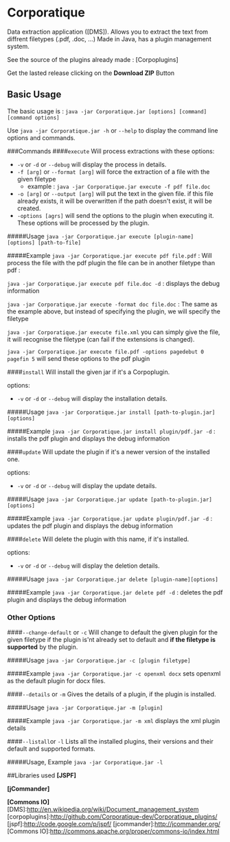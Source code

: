 Corporatique
====================

Data extraction application ([DMS]). Allows you to extract the text from diffrent filetypes (.pdf, .doc, ...)
Made in Java, has a plugin management system.

See the source of the plugins already made : [Corpoplugins]

Get the lasted release clicking on the **Download ZIP** Button

## Basic Usage
The basic usage is :
`java -jar Corporatique.jar [options] [command] [command options]`

Use `java -jar Corporatique.jar -h` or `--help` to display the command line options and commands.

###Commands
####`execute`
Will process extractions with these options:

  * `-v` or `-d` or `--debug` will display the process in details.
  * `-f [arg]` or `--format [arg]` will force the extraction of a file with the given filetype
    * example : `java -jar Corporatique.jar execute -f pdf file.doc`
  * `-o [arg]` or `--output [arg]` will put the text in the given file. if this file already exists, it will be overwritten if the path doesn't exist, it will be created.
  * `-options [agrs]` will send the options to the plugin when executing it. These options will be processed by the plugin.

#####Usage
`java -jar Corporatique.jar execute [plugin-name] [options] [path-to-file]`

#####Example
`java -jar Corporatique.jar execute pdf file.pdf` : Will process the file with the pdf plugin the file can be in another filetype than pdf :

`java -jar Corporatique.jar execute pdf file.doc -d` : displays the debug information

`java -jar Corporatique.jar execute -format doc file.doc` : The same as the example above, but instead of specifying the plugin, we will specify the filetype

`java -jar Corporatique.jar execute file.xml` you can simply give the file, it will recognise the filetype (can fail if the extensions is changed).

`java -jar Corporatique.jar execute file.pdf -options pagedebut 0 pagefin 5` will send these options to the pdf plugin

####`install`
Will install the given jar if it's a Corpoplugin.

options:
  * `-v` or `-d` or `--debug` will display the installation details.

#####Usage
`java -jar Corporatique.jar install [path-to-plugin.jar][options]`

#####Example
`java -jar Corporatique.jar install plugin/pdf.jar -d` : installs the pdf plugin and displays the debug information

####`update`
Will update the plugin if it's a newer version of the installed one.

options:
  * `-v` or `-d` or `--debug` will display the update details.

#####Usage
`java -jar Corporatique.jar update [path-to-plugin.jar][options]`

#####Example
`java -jar Corporatique.jar update plugin/pdf.jar -d` : updates the pdf plugin and displays the debug information

####`delete`
Will delete the plugin with this name, if it's installed.

options:
  * `-v` or `-d` or `--debug` will display the deletion details.

#####Usage
`java -jar Corporatique.jar delete [plugin-name][options]`

#####Example
`java -jar Corporatique.jar delete pdf -d` : deletes the pdf plugin and displays the debug information

### Other Options
####`--change-default` or `-c`
Will change to default the given plugin for the given filetype if the plugin is'nt already set to default and **if the filetype is supported** by the plugin.

#####Usage
`java -jar Corporatique.jar -c [plugin filetype]`

#####Example
`java -jar Corporatique.jar -c openxml docx` sets openxml as the default plugin for docx files.

####`--details` or `-m`
Gives the details of a plugin, if the plugin is installed.

#####Usage
`java -jar Corporatique.jar -m [plugin]`

#####Example
`java -jar Corporatique.jar -m xml` displays the xml plugin details

####`--listall`or `-l`
Lists all the installed plugins, their versions and their default and supported formats.

#####Usage, Example
`java -jar Corporatique.jar -l`

##Libraries used
**[JSPF]** 

**[jCommander]**

**[Commons IO]**
[DMS]:http://en.wikipedia.org/wiki/Document_management_system
[corpoplugins]:http://github.com/Corporatique-dev/Corporatique_plugins/
[jspf]:http://code.google.com/p/jspf/
[jcommander]:http://jcommander.org/
[Commons IO]:http://commons.apache.org/proper/commons-io/index.html
